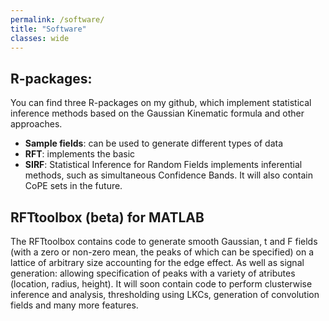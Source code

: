 ```yaml
---
permalink: /software/
title: "Software"
classes: wide
---
```


## R-packages:
You can find three R-packages on my github, which implement statistical inference methods based on
the Gaussian Kinematic formula and other approaches.

* **Sample fields**: can be used to generate different types of data
* **RFT**: implements the basic 
* **SIRF**: Statistical Inference for Random Fields implements inferential methods, such as simultaneous Confidence Bands. It will also contain CoPE sets in the future.

## RFTtoolbox (beta) for MATLAB
The RFTtoolbox contains code to generate smooth Gaussian, t and F fields (with a zero or non-zero mean, the peaks of which can be specified) on a lattice of arbitrary size accounting for the edge effect. As well as signal generation: allowing specification of peaks with a variety of atributes (location, radius, height). It will soon contain code to perform clusterwise inference and analysis, thresholding using LKCs, generation of convolution fields and many more features. 

